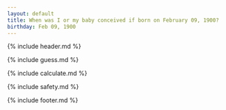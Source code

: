 ```yaml
---
layout: default
title: When was I or my baby conceived if born on February 09, 1900?
birthday: Feb 09, 1900
---
```


{% include header.md %}

{% include guess.md %}

{% include calculate.md %}

{% include safety.md %}

{% include footer.md %}




